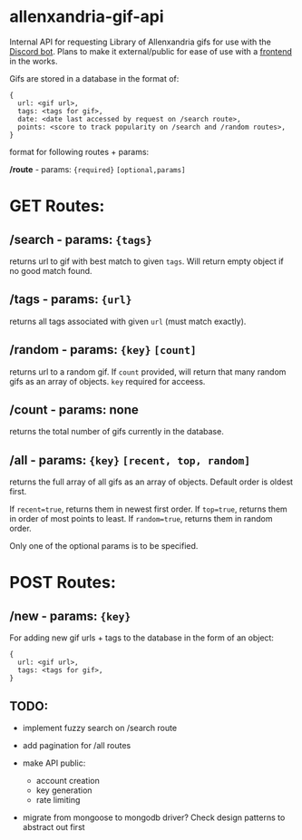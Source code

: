 # allenxandria-gif-api

Internal API for requesting Library of Allenxandria gifs for use with the [Discord bot](https://github.com/kaizacorp/robot-allen). Plans to make it external/public for ease of use with a [frontend](https://github.com/kaizacorp/allenbot) in the works.

Gifs are stored in a database in the format of:

```
{ 
  url: <gif url>,
  tags: <tags for gif>,
  date: <date last accessed by request on /search route>,
  points: <score to track popularity on /search and /random routes>,
}
```

format for following routes + params:


**/route** - params: `{required}` `[optional,params]`


# GET Routes:

/search - params: `{tags}`
--

returns url to gif with best match to given `tags`. Will return empty object if no good match found.


/tags - params: `{url}`
--

returns all tags associated with given `url` (must match exactly).


/random - params: `{key}` `[count]`
--

returns url to a random gif. If `count` provided, will return that many random gifs as an array of objects. `key` required for acceess.

/count - params: none
--

returns the total number of gifs currently in the database.

/all - params: `{key}` `[recent, top, random]` 
--

returns the full array of all gifs as an array of objects. Default order is oldest first.

If `recent=true`, returns them in newest first order. 
If `top=true`, returns them in order of most points to least.
If `random=true`, returns them in random order.

Only one of the optional params is to be specified.

# POST Routes:

/new - params: `{key}`
--

For adding new gif urls + tags to the database in the form of an object:
```
{
  url: <gif url>,
  tags: <tags for gif>,
}
```


## TODO:

- implement fuzzy search on /search route
- add pagination for /all routes

- make API public: 
    + account creation
    + key generation
    + rate limiting
- migrate from mongoose to mongodb driver? Check design patterns to abstract out first
